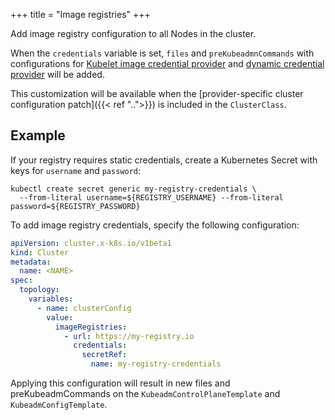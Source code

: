 +++
title = "Image registries"
+++

Add image registry configuration to all Nodes in the cluster.

When the `credentials` variable is set, `files` and `preKubeadmnCommands` with configurations for
[Kubelet image credential provider](https://kubernetes.io/docs/tasks/administer-cluster/kubelet-credential-provider/)
and [dynamic credential provider](https://github.com/mesosphere/dynamic-credential-provider) will be added.

This customization will be available when the
[provider-specific cluster configuration patch]({{< ref "..">}}) is included in the `ClusterClass`.

## Example

If your registry requires static credentials, create a Kubernetes Secret with keys for `username` and `password`:

```shell
kubectl create secret generic my-registry-credentials \
  --from-literal username=${REGISTRY_USERNAME} --from-literal password=${REGISTRY_PASSWORD}
```

To add image registry credentials, specify the following configuration:

```yaml
apiVersion: cluster.x-k8s.io/v1beta1
kind: Cluster
metadata:
  name: <NAME>
spec:
  topology:
    variables:
      - name: clusterConfig
        value:
          imageRegistries:
            - url: https://my-registry.io
              credentials:
                secretRef:
                  name: my-registry-credentials
```

Applying this configuration will result in new files and preKubeadmCommands
on the `KubeadmControlPlaneTemplate` and `KubeadmConfigTemplate`.
